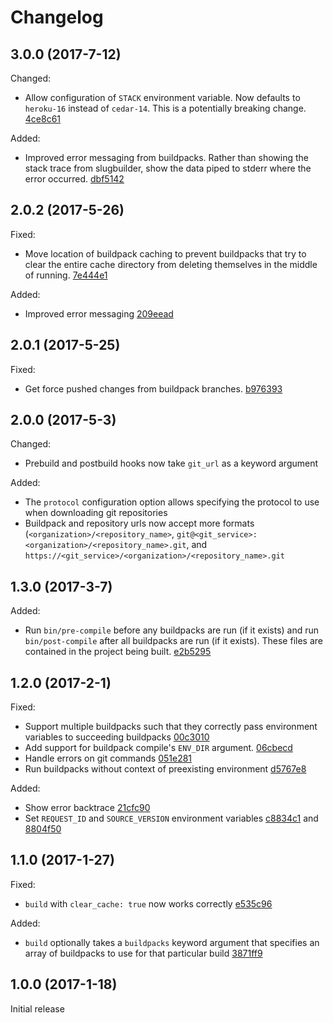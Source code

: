 # Changelog

## 3.0.0 (2017-7-12)

Changed:

  - Allow configuration of `STACK` environment variable. Now defaults to `heroku-16` instead of `cedar-14`. This is a potentially breaking change. [4ce8c61](../../commit/4ce8c61)

Added:

  - Improved error messaging from buildpacks. Rather than showing the stack trace from slugbuilder, show the data piped to stderr where the error occurred. [dbf5142](../../commit/dbf5142)

## 2.0.2 (2017-5-26)

Fixed:

- Move location of buildpack caching to prevent buildpacks that try to clear the entire cache directory from deleting themselves in the middle of running. [7e444e1](../../commit/7e444e1)

Added:

- Improved error messaging [209eead](../../commit/209eead)

## 2.0.1 (2017-5-25)

Fixed:

- Get force pushed changes from buildpack branches. [b976393](../../commit/b976393)

## 2.0.0 (2017-5-3)

Changed:

- Prebuild and postbuild hooks now take `git_url` as a keyword argument

Added:

- The `protocol` configuration option allows specifying the protocol to use when downloading git repositories
- Buildpack  and repository urls now accept more formats (`<organization>/<repository_name>`, `git@<git_service>:<organization>/<repository_name>.git`, and `https://<git_service>/<organization>/<repository_name>.git`

## 1.3.0 (2017-3-7)

Added:

- Run `bin/pre-compile` before any buildpacks are run (if it exists) and run `bin/post-compile` after all buildpacks are run (if it exists). These files are contained in the project being built. [e2b5295](../../commit/e2b5295)

## 1.2.0 (2017-2-1)

Fixed:

- Support multiple buildpacks such that they correctly pass environment variables to succeeding buildpacks [00c3010](../../commit/00c3010)
- Add support for buildpack compile's `ENV_DIR` argument. [06cbecd](../../commit/06cbecd)
- Handle errors on git commands [051e281](../../commit/051e281)
- Run buildpacks without context of preexisting environment [d5767e8](../../commit/d5767e8)

Added:

- Show error backtrace [21cfc90](../../commit/21cfc90)
- Set `REQUEST_ID` and `SOURCE_VERSION` environment variables [c8834c1](../../commit/c8834c1) and [8804f50](../../commit/8804f50)

## 1.1.0 (2017-1-27)

Fixed:

- `build` with `clear_cache: true` now works correctly [e535c96](../../commit/e535c96)

Added:

- `build` optionally takes a `buildpacks` keyword argument that specifies an array of buildpacks to use for that particular build [3871ff9](../../commit/3871ff9)

## 1.0.0 (2017-1-18)

Initial release
